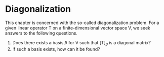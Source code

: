 # Diagonalization

This chapter is concerned with the so-called diagonalization problem. For a given linear operator $\mathsf{T}$ on a finite-dimensional vector space $\mathsf{V}$, we seek answers to the following questions.

1. Does there exists a basis $\beta$ for $\mathsf{V}$ such that $[\mathsf{T}]_{\beta}$ is a diagonal matrix?
2. If such a basis exists, how can it be found?